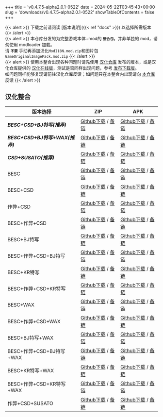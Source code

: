 +++
title = 'v0.4.7.5-alpha2.0.1-0522'
date = 2024-05-22T03:45:43+00:00
slug = 'downloads/v0.4.7.5-alpha2.0.1-0522'
showTableOfContents = false
+++

{{< alert >}}
下载之前请阅读 [版本说明]({{< ref "docs" >}}) 以选择所需版本
{{< /alert >}}
<br>
{{< alert >}}
本仓库分发的为完整游戏本体+mod的 **`整合包`**，并非单独的 mod，请勿使用 modloader 加载。
<br>
请 **`不要`** 手动再添加汉化`ModI18N.mod.zip`和图片包`GameOriginalImagePack.mod.zip`
{{< /alert >}}
<br>
{{< alert >}}
使用本整合出现各种问题时请先使用 [汉化仓库](https://github.com/Eltirosto/Degrees-of-Lewdity-Chinese-Localization) 发布的版本，或是汉化仓库提供的 [汉化在线版](https://eltirosto.github.io/Degrees-of-Lewdity-Chinese-Localization/)，测试是否同样出现问题，参考 [发布下载版](https://github.com/Eltirosto/Degrees-of-Lewdity-Chinese-Localization/blob/main/README.md#%E5%8F%91%E5%B8%83%E4%B8%8B%E8%BD%BD%E7%89%88)。
<br>
如问题同样能够复现请前往汉化仓库反馈；如问题只在本整合内出现请向 [本仓库](https://github.com/DoL-Lyra/Lyra/issues) 反馈
{{< /alert >}}

## 汉化整合

|           版本选择            |                                                                                                                                                                       ZIP                                                                                                                                                                        |                                                                                                                                                                       APK                                                                                                                                                                        |
|-------------------------------|--------------------------------------------------------------------------------------------------------------------------------------------------------------------------------------------------------------------------------------------------------------------------------------------------------------------------------------------------|--------------------------------------------------------------------------------------------------------------------------------------------------------------------------------------------------------------------------------------------------------------------------------------------------------------------------------------------------|
|***BESC+CSD+BJ特写(推荐)***    |[Github下载](https://github.com/DoL-Lyra/Lyra/releases/download/v0.4.7.5-alpha2.0.1-0522/DoL-0.4.7.5-Lyra-a2.0.1-besc-csd-sideviewbj-0522.zip ) / [备链](https://ghfast.top/https://github.com/DoL-Lyra/Lyra/releases/download/v0.4.7.5-alpha2.0.1-0522/DoL-0.4.7.5-Lyra-a2.0.1-besc-csd-sideviewbj-0522.zip )                    |[Github下载](https://github.com/DoL-Lyra/Lyra/releases/download/v0.4.7.5-alpha2.0.1-0522/DoL-0.4.7.5-Lyra-a2.0.1-besc-csd-sideviewbj-0522.apk ) / [备链](https://ghfast.top/https://github.com/DoL-Lyra/Lyra/releases/download/v0.4.7.5-alpha2.0.1-0522/DoL-0.4.7.5-Lyra-a2.0.1-besc-csd-sideviewbj-0522.apk )                    |
|***BESC+CSD+BJ特写+WAX(推荐)***|[Github下载](https://github.com/DoL-Lyra/Lyra/releases/download/v0.4.7.5-alpha2.0.1-0522/DoL-0.4.7.5-Lyra-a2.0.1-besc-wax-csd-sideviewbj-0522.zip ) / [备链](https://ghfast.top/https://github.com/DoL-Lyra/Lyra/releases/download/v0.4.7.5-alpha2.0.1-0522/DoL-0.4.7.5-Lyra-a2.0.1-besc-wax-csd-sideviewbj-0522.zip )            |[Github下载](https://github.com/DoL-Lyra/Lyra/releases/download/v0.4.7.5-alpha2.0.1-0522/DoL-0.4.7.5-Lyra-a2.0.1-besc-wax-csd-sideviewbj-0522.apk ) / [备链](https://ghfast.top/https://github.com/DoL-Lyra/Lyra/releases/download/v0.4.7.5-alpha2.0.1-0522/DoL-0.4.7.5-Lyra-a2.0.1-besc-wax-csd-sideviewbj-0522.apk )            |
|***CSD+SUSATO(推荐)***         |[Github下载](https://github.com/DoL-Lyra/Lyra/releases/download/v0.4.7.5-alpha2.0.1-0522/DoL-0.4.7.5-Lyra-a2.0.1-susato-csd-0522.zip ) / [备链](https://ghfast.top/https://github.com/DoL-Lyra/Lyra/releases/download/v0.4.7.5-alpha2.0.1-0522/DoL-0.4.7.5-Lyra-a2.0.1-susato-csd-0522.zip )                                      |[Github下载](https://github.com/DoL-Lyra/Lyra/releases/download/v0.4.7.5-alpha2.0.1-0522/DoL-0.4.7.5-Lyra-a2.0.1-susato-csd-0522.apk ) / [备链](https://ghfast.top/https://github.com/DoL-Lyra/Lyra/releases/download/v0.4.7.5-alpha2.0.1-0522/DoL-0.4.7.5-Lyra-a2.0.1-susato-csd-0522.apk )                                      |
|BESC                           |[Github下载](https://github.com/DoL-Lyra/Lyra/releases/download/v0.4.7.5-alpha2.0.1-0522/DoL-0.4.7.5-Lyra-a2.0.1-besc-0522.zip ) / [备链](https://ghfast.top/https://github.com/DoL-Lyra/Lyra/releases/download/v0.4.7.5-alpha2.0.1-0522/DoL-0.4.7.5-Lyra-a2.0.1-besc-0522.zip )                                                  |[Github下载](https://github.com/DoL-Lyra/Lyra/releases/download/v0.4.7.5-alpha2.0.1-0522/DoL-0.4.7.5-Lyra-a2.0.1-besc-0522.apk ) / [备链](https://ghfast.top/https://github.com/DoL-Lyra/Lyra/releases/download/v0.4.7.5-alpha2.0.1-0522/DoL-0.4.7.5-Lyra-a2.0.1-besc-0522.apk )                                                  |
|BESC+CSD                       |[Github下载](https://github.com/DoL-Lyra/Lyra/releases/download/v0.4.7.5-alpha2.0.1-0522/DoL-0.4.7.5-Lyra-a2.0.1-besc-csd-0522.zip ) / [备链](https://ghfast.top/https://github.com/DoL-Lyra/Lyra/releases/download/v0.4.7.5-alpha2.0.1-0522/DoL-0.4.7.5-Lyra-a2.0.1-besc-csd-0522.zip )                                          |[Github下载](https://github.com/DoL-Lyra/Lyra/releases/download/v0.4.7.5-alpha2.0.1-0522/DoL-0.4.7.5-Lyra-a2.0.1-besc-csd-0522.apk ) / [备链](https://ghfast.top/https://github.com/DoL-Lyra/Lyra/releases/download/v0.4.7.5-alpha2.0.1-0522/DoL-0.4.7.5-Lyra-a2.0.1-besc-csd-0522.apk )                                          |
|作弊+CSD                       |[Github下载](https://github.com/DoL-Lyra/Lyra/releases/download/v0.4.7.5-alpha2.0.1-0522/DoL-0.4.7.5-Lyra-a2.0.1-cheat-csd-0522.zip ) / [备链](https://ghfast.top/https://github.com/DoL-Lyra/Lyra/releases/download/v0.4.7.5-alpha2.0.1-0522/DoL-0.4.7.5-Lyra-a2.0.1-cheat-csd-0522.zip )                                        |[Github下载](https://github.com/DoL-Lyra/Lyra/releases/download/v0.4.7.5-alpha2.0.1-0522/DoL-0.4.7.5-Lyra-a2.0.1-cheat-csd-0522.apk ) / [备链](https://ghfast.top/https://github.com/DoL-Lyra/Lyra/releases/download/v0.4.7.5-alpha2.0.1-0522/DoL-0.4.7.5-Lyra-a2.0.1-cheat-csd-0522.apk )                                        |
|BESC+作弊+CSD                  |[Github下载](https://github.com/DoL-Lyra/Lyra/releases/download/v0.4.7.5-alpha2.0.1-0522/DoL-0.4.7.5-Lyra-a2.0.1-besc-cheat-csd-0522.zip ) / [备链](https://ghfast.top/https://github.com/DoL-Lyra/Lyra/releases/download/v0.4.7.5-alpha2.0.1-0522/DoL-0.4.7.5-Lyra-a2.0.1-besc-cheat-csd-0522.zip )                              |[Github下载](https://github.com/DoL-Lyra/Lyra/releases/download/v0.4.7.5-alpha2.0.1-0522/DoL-0.4.7.5-Lyra-a2.0.1-besc-cheat-csd-0522.apk ) / [备链](https://ghfast.top/https://github.com/DoL-Lyra/Lyra/releases/download/v0.4.7.5-alpha2.0.1-0522/DoL-0.4.7.5-Lyra-a2.0.1-besc-cheat-csd-0522.apk )                              |
|BESC+BJ特写                    |[Github下载](https://github.com/DoL-Lyra/Lyra/releases/download/v0.4.7.5-alpha2.0.1-0522/DoL-0.4.7.5-Lyra-a2.0.1-besc-sideviewbj-0522.zip ) / [备链](https://ghfast.top/https://github.com/DoL-Lyra/Lyra/releases/download/v0.4.7.5-alpha2.0.1-0522/DoL-0.4.7.5-Lyra-a2.0.1-besc-sideviewbj-0522.zip )                            |[Github下载](https://github.com/DoL-Lyra/Lyra/releases/download/v0.4.7.5-alpha2.0.1-0522/DoL-0.4.7.5-Lyra-a2.0.1-besc-sideviewbj-0522.apk ) / [备链](https://ghfast.top/https://github.com/DoL-Lyra/Lyra/releases/download/v0.4.7.5-alpha2.0.1-0522/DoL-0.4.7.5-Lyra-a2.0.1-besc-sideviewbj-0522.apk )                            |
|BESC+作弊+CSD+BJ特写           |[Github下载](https://github.com/DoL-Lyra/Lyra/releases/download/v0.4.7.5-alpha2.0.1-0522/DoL-0.4.7.5-Lyra-a2.0.1-besc-cheat-csd-sideviewbj-0522.zip ) / [备链](https://ghfast.top/https://github.com/DoL-Lyra/Lyra/releases/download/v0.4.7.5-alpha2.0.1-0522/DoL-0.4.7.5-Lyra-a2.0.1-besc-cheat-csd-sideviewbj-0522.zip )        |[Github下载](https://github.com/DoL-Lyra/Lyra/releases/download/v0.4.7.5-alpha2.0.1-0522/DoL-0.4.7.5-Lyra-a2.0.1-besc-cheat-csd-sideviewbj-0522.apk ) / [备链](https://ghfast.top/https://github.com/DoL-Lyra/Lyra/releases/download/v0.4.7.5-alpha2.0.1-0522/DoL-0.4.7.5-Lyra-a2.0.1-besc-cheat-csd-sideviewbj-0522.apk )        |
|BESC+KR特写                    |[Github下载](https://github.com/DoL-Lyra/Lyra/releases/download/v0.4.7.5-alpha2.0.1-0522/DoL-0.4.7.5-Lyra-a2.0.1-besc-sideviewkr-0522.zip ) / [备链](https://ghfast.top/https://github.com/DoL-Lyra/Lyra/releases/download/v0.4.7.5-alpha2.0.1-0522/DoL-0.4.7.5-Lyra-a2.0.1-besc-sideviewkr-0522.zip )                            |[Github下载](https://github.com/DoL-Lyra/Lyra/releases/download/v0.4.7.5-alpha2.0.1-0522/DoL-0.4.7.5-Lyra-a2.0.1-besc-sideviewkr-0522.apk ) / [备链](https://ghfast.top/https://github.com/DoL-Lyra/Lyra/releases/download/v0.4.7.5-alpha2.0.1-0522/DoL-0.4.7.5-Lyra-a2.0.1-besc-sideviewkr-0522.apk )                            |
|BESC+作弊+CSD+KR特写           |[Github下载](https://github.com/DoL-Lyra/Lyra/releases/download/v0.4.7.5-alpha2.0.1-0522/DoL-0.4.7.5-Lyra-a2.0.1-besc-cheat-csd-sideviewkr-0522.zip ) / [备链](https://ghfast.top/https://github.com/DoL-Lyra/Lyra/releases/download/v0.4.7.5-alpha2.0.1-0522/DoL-0.4.7.5-Lyra-a2.0.1-besc-cheat-csd-sideviewkr-0522.zip )        |[Github下载](https://github.com/DoL-Lyra/Lyra/releases/download/v0.4.7.5-alpha2.0.1-0522/DoL-0.4.7.5-Lyra-a2.0.1-besc-cheat-csd-sideviewkr-0522.apk ) / [备链](https://ghfast.top/https://github.com/DoL-Lyra/Lyra/releases/download/v0.4.7.5-alpha2.0.1-0522/DoL-0.4.7.5-Lyra-a2.0.1-besc-cheat-csd-sideviewkr-0522.apk )        |
|BESC+WAX                       |[Github下载](https://github.com/DoL-Lyra/Lyra/releases/download/v0.4.7.5-alpha2.0.1-0522/DoL-0.4.7.5-Lyra-a2.0.1-besc-wax-0522.zip ) / [备链](https://ghfast.top/https://github.com/DoL-Lyra/Lyra/releases/download/v0.4.7.5-alpha2.0.1-0522/DoL-0.4.7.5-Lyra-a2.0.1-besc-wax-0522.zip )                                          |[Github下载](https://github.com/DoL-Lyra/Lyra/releases/download/v0.4.7.5-alpha2.0.1-0522/DoL-0.4.7.5-Lyra-a2.0.1-besc-wax-0522.apk ) / [备链](https://ghfast.top/https://github.com/DoL-Lyra/Lyra/releases/download/v0.4.7.5-alpha2.0.1-0522/DoL-0.4.7.5-Lyra-a2.0.1-besc-wax-0522.apk )                                          |
|BESC+作弊+CSD+WAX              |[Github下载](https://github.com/DoL-Lyra/Lyra/releases/download/v0.4.7.5-alpha2.0.1-0522/DoL-0.4.7.5-Lyra-a2.0.1-besc-wax-cheat-csd-0522.zip ) / [备链](https://ghfast.top/https://github.com/DoL-Lyra/Lyra/releases/download/v0.4.7.5-alpha2.0.1-0522/DoL-0.4.7.5-Lyra-a2.0.1-besc-wax-cheat-csd-0522.zip )                      |[Github下载](https://github.com/DoL-Lyra/Lyra/releases/download/v0.4.7.5-alpha2.0.1-0522/DoL-0.4.7.5-Lyra-a2.0.1-besc-wax-cheat-csd-0522.apk ) / [备链](https://ghfast.top/https://github.com/DoL-Lyra/Lyra/releases/download/v0.4.7.5-alpha2.0.1-0522/DoL-0.4.7.5-Lyra-a2.0.1-besc-wax-cheat-csd-0522.apk )                      |
|BESC+BJ特写+WAX                |[Github下载](https://github.com/DoL-Lyra/Lyra/releases/download/v0.4.7.5-alpha2.0.1-0522/DoL-0.4.7.5-Lyra-a2.0.1-besc-wax-sideviewbj-0522.zip ) / [备链](https://ghfast.top/https://github.com/DoL-Lyra/Lyra/releases/download/v0.4.7.5-alpha2.0.1-0522/DoL-0.4.7.5-Lyra-a2.0.1-besc-wax-sideviewbj-0522.zip )                    |[Github下载](https://github.com/DoL-Lyra/Lyra/releases/download/v0.4.7.5-alpha2.0.1-0522/DoL-0.4.7.5-Lyra-a2.0.1-besc-wax-sideviewbj-0522.apk ) / [备链](https://ghfast.top/https://github.com/DoL-Lyra/Lyra/releases/download/v0.4.7.5-alpha2.0.1-0522/DoL-0.4.7.5-Lyra-a2.0.1-besc-wax-sideviewbj-0522.apk )                    |
|BESC+作弊+CSD+BJ特写+WAX       |[Github下载](https://github.com/DoL-Lyra/Lyra/releases/download/v0.4.7.5-alpha2.0.1-0522/DoL-0.4.7.5-Lyra-a2.0.1-besc-wax-cheat-csd-sideviewbj-0522.zip ) / [备链](https://ghfast.top/https://github.com/DoL-Lyra/Lyra/releases/download/v0.4.7.5-alpha2.0.1-0522/DoL-0.4.7.5-Lyra-a2.0.1-besc-wax-cheat-csd-sideviewbj-0522.zip )|[Github下载](https://github.com/DoL-Lyra/Lyra/releases/download/v0.4.7.5-alpha2.0.1-0522/DoL-0.4.7.5-Lyra-a2.0.1-besc-wax-cheat-csd-sideviewbj-0522.apk ) / [备链](https://ghfast.top/https://github.com/DoL-Lyra/Lyra/releases/download/v0.4.7.5-alpha2.0.1-0522/DoL-0.4.7.5-Lyra-a2.0.1-besc-wax-cheat-csd-sideviewbj-0522.apk )|
|BESC+KR特写+WAX                |[Github下载](https://github.com/DoL-Lyra/Lyra/releases/download/v0.4.7.5-alpha2.0.1-0522/DoL-0.4.7.5-Lyra-a2.0.1-besc-wax-sideviewkr-0522.zip ) / [备链](https://ghfast.top/https://github.com/DoL-Lyra/Lyra/releases/download/v0.4.7.5-alpha2.0.1-0522/DoL-0.4.7.5-Lyra-a2.0.1-besc-wax-sideviewkr-0522.zip )                    |[Github下载](https://github.com/DoL-Lyra/Lyra/releases/download/v0.4.7.5-alpha2.0.1-0522/DoL-0.4.7.5-Lyra-a2.0.1-besc-wax-sideviewkr-0522.apk ) / [备链](https://ghfast.top/https://github.com/DoL-Lyra/Lyra/releases/download/v0.4.7.5-alpha2.0.1-0522/DoL-0.4.7.5-Lyra-a2.0.1-besc-wax-sideviewkr-0522.apk )                    |
|BESC+作弊+CSD+KR特写+WAX       |[Github下载](https://github.com/DoL-Lyra/Lyra/releases/download/v0.4.7.5-alpha2.0.1-0522/DoL-0.4.7.5-Lyra-a2.0.1-besc-wax-cheat-csd-sideviewkr-0522.zip ) / [备链](https://ghfast.top/https://github.com/DoL-Lyra/Lyra/releases/download/v0.4.7.5-alpha2.0.1-0522/DoL-0.4.7.5-Lyra-a2.0.1-besc-wax-cheat-csd-sideviewkr-0522.zip )|[Github下载](https://github.com/DoL-Lyra/Lyra/releases/download/v0.4.7.5-alpha2.0.1-0522/DoL-0.4.7.5-Lyra-a2.0.1-besc-wax-cheat-csd-sideviewkr-0522.apk ) / [备链](https://ghfast.top/https://github.com/DoL-Lyra/Lyra/releases/download/v0.4.7.5-alpha2.0.1-0522/DoL-0.4.7.5-Lyra-a2.0.1-besc-wax-cheat-csd-sideviewkr-0522.apk )|
|作弊+CSD+SUSATO                |[Github下载](https://github.com/DoL-Lyra/Lyra/releases/download/v0.4.7.5-alpha2.0.1-0522/DoL-0.4.7.5-Lyra-a2.0.1-susato-cheat-csd-0522.zip ) / [备链](https://ghfast.top/https://github.com/DoL-Lyra/Lyra/releases/download/v0.4.7.5-alpha2.0.1-0522/DoL-0.4.7.5-Lyra-a2.0.1-susato-cheat-csd-0522.zip )                          |[Github下载](https://github.com/DoL-Lyra/Lyra/releases/download/v0.4.7.5-alpha2.0.1-0522/DoL-0.4.7.5-Lyra-a2.0.1-susato-cheat-csd-0522.apk ) / [备链](https://ghfast.top/https://github.com/DoL-Lyra/Lyra/releases/download/v0.4.7.5-alpha2.0.1-0522/DoL-0.4.7.5-Lyra-a2.0.1-susato-cheat-csd-0522.apk )                          |
